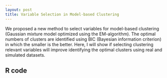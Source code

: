 ```yaml
---
layout: post
title: Variable Selection in Model-based Clustering
---
```


We proposed a new method to select variables for model-based clustering (Gaussian mixture model optimized using the EM-algorithm). The optimal numbers of clusters are identified using BIC (Bayesian information criterion) in which the smaller is the better. Here, I will show if selecting clustering relevant variables will improve identifying the optimal clusters using real and simulated datasets.

## R code

